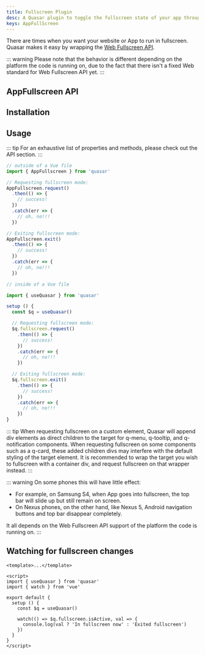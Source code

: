 ```yaml
---
title: Fullscreen Plugin
desc: A Quasar plugin to toggle the fullscreen state of your app through the Web Fullscreen API.
keys: AppFullScreen
---
```

There are times when you want your website or App to run in fullscreen.
Quasar makes it easy by wrapping the [Web Fullscreen API](https://developer.mozilla.org/en-US/docs/Web/API/Fullscreen_API).

::: warning
Please note that the behavior is different depending on the platform the code is running on, due to the fact that there isn't a fixed Web standard for Web Fullscreen API yet.
:::

## AppFullscreen API

<doc-api file="AppFullscreen" />

## Installation
<doc-installation plugins="AppFullscreen" />

## Usage
::: tip
For an exhaustive list of properties and methods, please check out the API section.
:::

```js
// outside of a Vue file
import { AppFullscreen } from 'quasar'

// Requesting fullscreen mode:
AppFullscreen.request()
  .then(() => {
    // success!
  })
  .catch(err => {
    // oh, no!!!
  })

// Exiting fullscreen mode:
AppFullscreen.exit()
  .then(() => {
    // success!
  })
  .catch(err => {
    // oh, no!!!
  })
```

```js
// inside of a Vue file

import { useQuasar } from 'quasar'

setup () {
  const $q = useQuasar()

  // Requesting fullscreen mode:
  $q.fullscreen.request()
    .then(() => {
      // success!
    })
    .catch(err => {
      // oh, no!!!
    })

  // Exiting fullscreen mode:
  $q.fullscreen.exit()
    .then(() => {
      // success!
    })
    .catch(err => {
      // oh, no!!!
    })
}
```

<doc-example title="Basic" file="AppFullscreen/Basic" />

<doc-example title="On custom element" file="AppFullscreen/Targeted" />

::: tip
When requesting fullscreen on a custom element, Quasar will append div elements as direct children to the target for q-menu, q-tooltip, and q-notification components. When requesting fullscreen on some components such as a q-card, these added children divs may interfere with the default styling of the target element. It is recommended to wrap the target you wish to fullscreen with a container div, and request fullscreen on that wrapper instead.
:::

::: warning
On some phones this will have little effect:
* For example, on Samsung S4, when App goes into fullscreen, the top bar will slide up but still remain on screen.
* On Nexus phones, on the other hand, like Nexus 5, Android navigation buttons and top bar disappear completely.

It all depends on the Web Fullscreen API support of the platform the code is running on.
:::

## Watching for fullscreen changes

```vue
<template>...</template>

<script>
import { useQuasar } from 'quasar'
import { watch } from 'vue'

export default {
  setup () {
    const $q = useQuasar()

    watch(() => $q.fullscreen.isActive, val => {
      console.log(val ? 'In fullscreen now' : 'Exited fullscreen')
    })
  }
}
</script>
```
